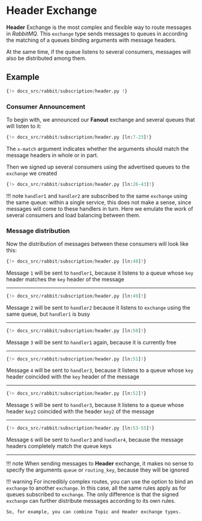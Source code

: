 # Header Exchange

**Header** Exchange is the most complex and flexible way to route messages in *RabbitMQ*. This `exchange` type sends messages
to queues in according the matching of a queues binding arguments  with message headers.

At the same time, if the queue listens to several consumers, messages will also be distributed among them.

## Example

```python linenums="1"
{!> docs_src/rabbit/subscription/header.py !}
```

### Consumer Announcement

To begin with, we announced our **Fanout** exchange and several queues that will listen to it:

```python linenums="7" hl_lines="1 6 11 16"
{!> docs_src/rabbit/subscription/header.py [ln:7-23]!}
```

The `x-match` argument indicates whether the arguments should match the message headers in whole or in part.

Then we signed up several consumers using the advertised queues to the `exchange` we created

```python linenums="26" hl_lines="1 6 11 16"
{!> docs_src/rabbit/subscription/header.py [ln:26-43]!}
```

!!! note
    `handler1` and `handler2` are subscribed to the same `exchange` using the same queue:
    within a single service, this does not make a sense, since messages will come to these handlers in turn.
    Here we emulate the work of several consumers and load balancing between them.

### Message distribution

Now the distribution of messages between these consumers will look like this:

```python linenums="48"
{!> docs_src/rabbit/subscription/header.py [ln:48]!}
```

Message `1` will be sent to `handler1`, because it listens to a queue whose `key` header matches the `key` header of the message

---

```python linenums="49"
{!> docs_src/rabbit/subscription/header.py [ln:49]!}
```

Message `2` will be sent to `handler2` because it listens to `exchange` using the same queue, but `handler1` is busy

---

```python linenums="50"
{!> docs_src/rabbit/subscription/header.py [ln:50]!}
```

Message `3` will be sent to `handler1` again, because it is currently free

---

```python linenums="51"
{!> docs_src/rabbit/subscription/header.py [ln:51]!}
```

Message `4` will be sent to `handler3`, because it listens to a queue whose `key` header coincided with the `key` header of the message

---

```python linenums="52"
{!> docs_src/rabbit/subscription/header.py [ln:52]!}
```

Message `5` will be sent to `handler3`, because it listens to a queue whose header `key2` coincided with the header `key2` of the message

---

```python linenums="53"
{!> docs_src/rabbit/subscription/header.py [ln:53-55]!}
```

Message `6` will be sent to `handler3` and `handler4`, because the message headers completely match the queue keys

---

!!! note
    When sending messages to **Header** exchange, it makes no sense to specify the arguments `queue` or `routing_key`, because they will be ignored

!!! warning
    For incredibly complex routes, you can use the option to bind an `exchange` to another `exchange`. In this case, all the same rules apply as for queues subscribed to `exchange`. The only difference is that the signed `exchange` can further distribute messages according to its own rules.

    So, for example, you can combine Topic and Header exchange types.
